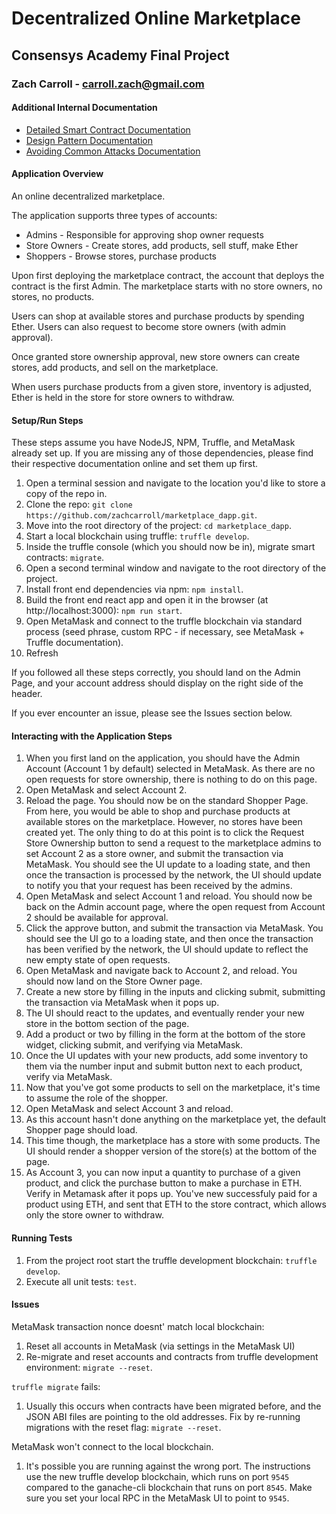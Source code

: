 # Decentralized Online Marketplace
## Consensys Academy Final Project
### Zach Carroll - carroll.zach@gmail.com

#### Additional Internal Documentation
- [Detailed Smart Contract Documentation](documentation/smart_contract_details.md)
- [Design Pattern Documentation](documentation/design_pattern_decisions.md)
- [Avoiding Common Attacks Documentation](documentation/avoiding_common_attacks.md)

#### Application Overview
An online decentralized marketplace. 

The application supports three types of accounts:
- Admins - Responsible for approving shop owner requests
- Store Owners - Create stores, add products, sell stuff, make Ether
- Shoppers - Browse stores, purchase products

Upon first deploying the marketplace contract, the account that deploys the contract is the first Admin. The marketplace starts with no store owners, no stores, no products. 

Users can shop at available stores and purchase products by spending Ether. Users can also request to become store owners (with admin approval).

Once granted store ownership approval, new store owners can create stores, add products, and sell on the marketplace. 

When users purchase products from a given store, inventory is adjusted, Ether is held in the store for store owners to withdraw.

#### Setup/Run Steps
These steps assume you have NodeJS, NPM, Truffle, and MetaMask already set up. If you are missing any of those dependencies, please find their respective documentation online and set them up first.

1. Open a terminal session and navigate to the location you'd like to store a copy of the repo in. 
1. Clone the repo: `git clone https://github.com/zachcarroll/marketplace_dapp.git`.
1. Move into the root directory of the project: `cd marketplace_dapp`.
1. Start a local blockchain using truffle: `truffle develop`.
1. Inside the truffle console (which you should now be in), migrate smart contracts: `migrate`.
1. Open a second terminal window and navigate to the root directory of the project.
1. Install front end dependencies via npm: `npm install`.
1. Build the front end react app and open it in the browser (at http://localhost:3000): `npm run start`.
1. Open MetaMask and connect to the truffle blockchain via standard process (seed phrase, custom RPC - if necessary, see MetaMask + Truffle documentation).
1. Refresh

If you followed all these steps correctly, you should land on the Admin Page, and your account address should display on the right side of the header.

If you ever encounter an issue, please see the Issues section below.

#### Interacting with the Application Steps
1. When you first land on the application, you should have the Admin Account (Account 1 by default) selected in MetaMask. As there are no open requests for store ownership, there is nothing to do on this page.
1. Open MetaMask and select Account 2.
1. Reload the page. You should now be on the standard Shopper Page. From here, you would be able to shop and purchase products at available stores on the marketplace. However, no stores have been created yet. The only thing to do at this point is to click the Request Store Ownership button to send a request to the marketplace admins to set Account 2 as a store owner, and submit the transaction via MetaMask. You should see the UI update to a loading state, and then once the transaction is processed by the network, the UI should update to notify you that your request has been received by the admins.
1. Open MetaMask and select Account 1 and reload. You should now be back on the Admin account page, where the open request from Account 2 should be available for approval.
1. Click the approve button, and submit the transaction via MetaMask. You should see the UI go to a loading state, and then once the transaction has been verified by the network, the UI should update to reflect the new empty state of open requests.
1. Open MetaMask and navigate back to Account 2, and reload. You should now land on the Store Owner page. 
1. Create a new store by filling in the inputs and clicking submit, submitting the transaction via MetaMask when it pops up.
1. The UI should react to the updates, and eventually render your new store in the bottom section of the page.
1. Add a product or two by filling in the form at the bottom of the store widget, clicking submit, and verifying via MetaMask. 
1. Once the UI updates with your new products, add some inventory to them via the number input and submit button next to each product, verify via MetaMask.
1. Now that you've got some products to sell on the marketplace, it's time to assume the role of the shopper.
1. Open MetaMask and select Account 3 and reload.
1. As this account hasn't done anything on the marketplace yet, the default Shopper page should load.
1. This time though, the marketplace has a store with some products. The UI should render a shopper version of the store(s) at the bottom of the page.
1. As Account 3, you can now input a quantity to purchase of a given product, and click the purchase button to make a purchase in ETH. Verify in Metamask after it pops up. You've new successfuly paid for a product using ETH, and sent that ETH to the store contract, which allows only the store owner to withdraw.

#### Running Tests
1. From the project root start the truffle development blockchain: `truffle develop`.
1. Execute all unit tests: `test`.

#### Issues
MetaMask transaction nonce doesnt' match local blockchain:
1. Reset all accounts in MetaMask (via settings in the MetaMask UI)
1. Re-migrate and reset accounts and contracts from truffle development environment: `migrate --reset`.

`truffle migrate` fails:
1. Usually this occurs when contracts have been migrated before, and the JSON ABI files are pointing to the old addresses. Fix by re-running migrations with the reset flag: `migrate --reset`.

MetaMask won't connect to the local blockchain.
1. It's possible you are running against the wrong port. The instructions use the new truffle develop blockchain, which runs on port `9545` compared to the ganache-cli blockchain that runs on port `8545`. Make sure you set your local RPC in the MetaMask UI to point to `9545`.